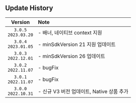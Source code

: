 ## Update History

| Version | Note
|:---:|:---|
| `3.0.5` <br/> `2023.03.20` | - 배너, 네이티브 context 지원 | 
| `3.0.4` <br/> `2023.01.05` | - minSdkVersion 21 지원 업데이트 | 
| `3.0.3` <br/> `2022.12.01` | - minSdkVersion 26 업데이트 | 
| `3.0.2` <br/> `2022.11.07` | - bugFix | 
| `3.0.1` <br/> `2022.11.07` | - bugFix | 
| `3.0.0` <br/> `2022.10.31` | - 신규 V3 버전 업데이트, Native 상품 추가 | 